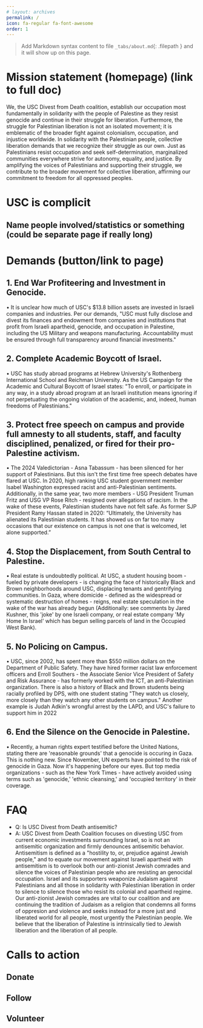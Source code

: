 ```yaml
---
# layout: archives
permalink: /
icon: fa-regular fa-font-awesome
order: 1
---
```

> Add Markdown syntax content to file `_tabs/about.md`{: .filepath } and it will show up on this page.

# Mission statement (homepage) (link to full doc)
We, the USC Divest from Death coalition, establish our occupation most fundamentally in solidarity with the people of Palestine as they resist genocide and continue in their struggle for liberation. Furthermore, the struggle for Palestinian liberation is not an isolated movement; it is emblematic of the broader fight against colonialism, occupation, and injustice worldwide. In solidarity with the Palestinian people, collective liberation demands that we recognize their struggle as our own. Just as Palestinians resist occupation and seek self-determination, marginalized communities everywhere strive for autonomy, equality, and justice. By amplifying the voices of Palestinians and supporting their struggle, we contribute to the broader movement for collective liberation, affirming our commitment to freedom for all oppressed peoples.

# USC is complicit
## Name people involved/statistics or something (could be separate page if really long)
# Demands (button/link to page)
## 1. End War Profiteering and Investment in Genocide.
• It is unclear how much of USC's $13.8 billion assets are invested in Israeli companies and industries. Per our demands, "USC must fully disclose and divest its finances and endowment from companies and institutions that profit from Israeli apartheid, genocide, and occupation in Palestine, including the US Military and weapons manufacturing. Accountability must be ensured through full transparency around financial investments."

## 2. Complete Academic Boycott of Israel.
• USC has study abroad programs at Hebrew University's Rothenberg International School and Reichman University. As the US Campaign for the Academic and Cultural Boycott of Israel states: "To enroll, or participate in any way, in a study abroad program at an Israeli institution means ignoring if not perpetuating the ongoing violation of the academic, and, indeed, human freedoms of Palestinians."

## 3. Protect free speech on campus and provide full amnesty to all students, staff, and faculty disciplined, penalized, or fired for their pro-Palestine activism.
• The 2024 Valedictorian - Asna Tabassum - has been silenced for her support of Palestinians. But this isn't the first time free speech debates have flared at USC. In 2020, high ranking USC student government member Isabel Washington expressed racist and anti-Palestinian sentiments. Additionally, in the same year, two more members - USG President Truman Fritz and USG VP Rose Ritch - resigned over allegations of racism. In the wake of these events, Palestinian students have not felt safe. As former SJP President Ramy Hassan stated in 2020: “Ultimately, the University has alienated its Palestinian students. It has showed us on far too many occasions that our existence on campus is not one that is welcomed, let alone supported.”
## 4. Stop the Displacement, from South Central to Palestine.
• Real estate is undoubtedly political. At USC, a student housing boom - fueled by private developers - is changing the face of historically Black and Brown neighborhoods around USC, displacing tenants and gentrifying communities. In Gaza, where domicide - defined as the widespread or systematic destruction of homes - reigns, real estate speculation in the wake of the war has already begun (Additionally: see comments by Jared Kushner, this 'joke' by one Israeli company, or real estate company 'My Home In Israel' which has begun selling parcels of land in the Occupied West Bank).

## 5. No Policing on Campus.
• USC, since 2002, has spent more than $550 million dollars on the Department of Public Safety. They have hired former racist law enforcement officers and Erroll Southers - the Associate Senior Vice President of Safety and Risk Assurance - has formerly worked with the ICT, an anti-Palestinian organization. There is also a history of Black and Brown students being racially profiled by DPS, with one student stating "They watch us closely, more closely than they watch any other students on campus." Another example is Judah Adkin's wrongful arrest by the LAPD, and USC's failure to support him in 2022

## 6. End the Silence on the Genocide in Palestine.
• Recently, a human rights expert testified before the United Nations, stating there are 'reasonable grounds' that a genocide is occuring in Gaza. This is nothing new. Since November, UN experts have pointed to the risk of genocide in Gaza. Now it's happening before our eyes. But top media organizations - such as the New York Times - have actively avoided using terms such as 'genocide,' 'ethnic cleansing,' and 'occupied territory' in their coverage.

# FAQ
* Q: Is USC Divest from Death antisemitic?
* A: USC Divest from Death Coalition focuses on divesting USC from current economic investments surrounding Israel, so is not an antisemitic organization and firmly denounces antisemitic behavior. Antisemitism is defined as a "hostility to, or, prejudice against Jewish people," and to equate our movement against Israeli apartheid with antisemitism is to overlook both our anti-zionist Jewish comrades and silence the voices of Palestinian people who are resisting an genocidal occupation. Israel and its supporters weaponize Judaism against Palestinians and all those in solidarity with Palestinian liberation in order to silence to silence those who resist its colonial and apartheid regime. Our anti-zionist Jewish comrades are vital to our coalition and are continuing the tradition of Judaism as a religion that condemns all forms of oppresion and violence and seeks instead for a more just and liberated world for all people, most urgently the Palestinian people. We believe that the liberation of Palestine is intrinsically tied to Jewish liberation and the liberation of all people.
# Calls to action
## Donate
## Follow 
## Volunteer